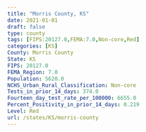 ```yaml
---
title: "Morris County, KS"
date: 2021-01-01
draft: false
type: county
tags: [FIPS:20127.0,FEMA:7.0,Non-core,Red]
categories: [KS]
County: Morris County
State: KS
FIPS: 20127.0
FEMA_Region: 7.0
Population: 5620.0
NCHS_Urban_Rural_Classification: Non-core
Tests_in_prior_14_days: 374.0
Fourteen_day_test_rate_per_100000: 6655.0
Percent_Positivity_in_prior_14_days: 0.219
Level: Red
url: /states/KS/morris-county
---
```



